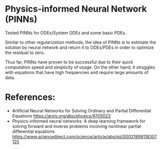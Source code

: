 # Physics-informed Neural Network (PINNs)
 
Tested PINNs for ODEs/System ODEs and some basic PDEs. 

Similar to other regularization methods, the idea of PINNs is to estimate the solution by neural network and return it to ODEs/PDEs in order to optimize the residual to zero.

Thus far, PINNs have proven to be successful due to their quick computation speed and simplicity of usage. On the other hand, it struggles with equations that have high frequencies and require large amounts of data.

# References:

- Artificial Neural Networks for Solving Ordinary and Partial Differential Equations https://arxiv.org/abs/physics/9705023
- Physics-informed neural networks: A deep learning framework for solving forward and inverse problems involving nonlinear partial differential equations https://www.sciencedirect.com/science/article/abs/pii/S0021999118307125

